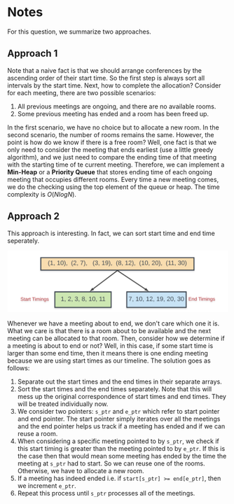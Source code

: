 # Notes

For this question, we summarize two approaches.

## Approach 1

Note that a naive fact is that we should arrange conferences by the ascending order of their start time. So the first step is always sort all intervals by the start time. Next, how to complete the allocation? Consider for each meeting, there are two possible scenarios:

1. All previous meetings are ongoing, and there are no available rooms. 
2. Some previous meeting has ended and a room has been freed up.

In the first scenario, we have no choice but to allocate a new room. In the second scenario, the number of rooms remains the same. However, the point is how do we know if there is a free room? Well, one fact is that we only need to consider the meeting that ends earliest (use a little greedy algorithm), and we just need to compare the ending time of that meeting with the starting time of te current meeting. Therefore, we can implement a **Min-Heap** or a **Priority Queue** that stores ending time of each ongoing meeting that occupies different rooms. Every time a new meeting comes, we do the checking using the top element of the queue or heap. The time complexity is $O(NlogN)$.

## Approach 2

This approach is interesting. In fact, we can sort start time and end time seperately. 

<img src="NOTES.assets/Screenshot 2022-12-17 at 11.07.17 AM.png" alt="Screenshot 2022-12-17 at 11.07.17 AM" style="zoom:50%;" />

Whenever we have a meeting about to end, we don't care which one it is. What we care is that there is a room about to be available and the next meeting can be allocated to that room. Then, consider how we determine if a meeting is about to end or not? Well, in this case, if some start time is larger than some end time, then it means there is one ending meeting because we are using start times as our timeline. The solution goes as follows:

1. Separate out the start times and the end times in their separate arrays.
2. Sort the start times and the end times separately. Note that this will mess up the original correspondence of start times and end times. They will be treated individually now.
3. We consider two pointers: `s_ptr` and `e_ptr` which refer to start pointer and end pointer. The start pointer simply iterates over all the meetings and the end pointer helps us track if a meeting has ended and if we can reuse a room.
4. When considering a specific meeting pointed to by `s_ptr`, we check if this start timing is greater than the meeting pointed to by `e_ptr`. If this is the case then that would mean some meeting has ended by the time the meeting at `s_ptr` had to start. So we can reuse one of the rooms. Otherwise, we have to allocate a new room.
5. If a meeting has indeed ended i.e. if `start[s_ptr] >= end[e_ptr]`, then we increment `e_ptr`.
6. Repeat this process until `s_ptr` processes all of the meetings.